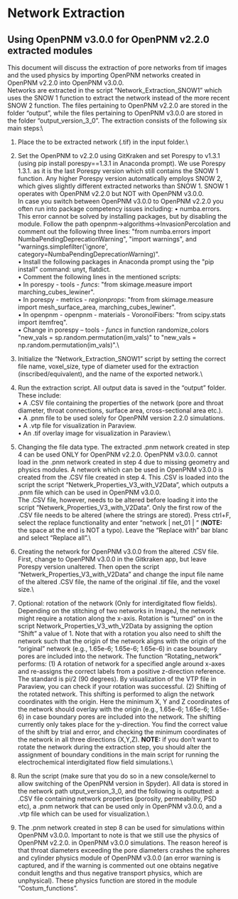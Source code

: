 # Network Extraction 
## Using OpenPNM v3.0.0 for OpenPNM v2.2.0 extracted modules

This document will discuss the extraction of pore networks from tif images and the used physics by importing OpenPNM networks created in OpenPNM v2.2.0 into OpenPNM v3.0.0.\
Networks are extracted in the script “Network_Extraction_SNOW1” which uses the SNOW 1 function to extract the network instead of the more recent SNOW 2 function. The files pertaining to OpenPNM v2.2.0 are stored in the folder “output”, while the files pertaining to OpenPNM v3.0.0 are stored in the folder “output_version_3_0”. The extraction consists of the following six main steps:\
1.  Place the to be extracted network (.tif) in the input folder.\

2.	Set the OpenPNM to v2.2.0 using GitKraken and set Porespy to v1.3.1 (using pip install porespy==1.3.1 in Anaconda prompt). We use Porespy 1.3.1. as it is the last Porespy version which still contains the SNOW 1 function. Any higher Porespy version automatically employs SNOW 2, which gives slightly different extracted networks than SNOW 1. SNOW 1 operates with OpenPNM v2.2.0 but NOT with OpenPNM v3.0.0.\
In case you switch between OpenPNM v3.0.0 to OpenPNM v2.2.0 you often run into package competency issues including:
    •	numba.errors. This error cannot be solved by installing packages, but by disabling the module. Follow the path openpnm->algorithms->InvasionPercolation and comment out the following three lines: "from numba.errors import NumbaPendingDeprecationWarning", "import warnings", and "warnings.simplefilter('ignore', category=NumbaPendingDeprecationWarning)".\
    •	Install the following packages in Anaconda prompt using the "pip install" command: unyt, flatdict.\
    •   Comment the following lines in the mentioned scripts:\
        •	In porespy - tools - _funcs_: "from skimage.measure import marching_cubes_lewiner".\
        •	In porespy - metrics - _regionprops_: "from from skimage.measure import mesh_surface_area, marching_cubes_lewiner".\
        •	In openpnm - openpnm - materials - VoronoiFibers: "from scipy.stats import itemfreq".\
    •   Change in porespy – tools - _funcs_ in function randomize_colors "new_vals = sp.random.permutation(im_vals)" to "new_vals = np.random.permutation(im_vals)".\

3.	Initialize the “Network_Extraction_SNOW1” script by setting the correct file name, voxel_size, type of diameter used for the extraction (inscribed/equivalent), and the name of the exported network.\

4.	Run the extraction script. All output data is saved in the “output” folder. These include:\
    •   A .CSV file containing the properties of the network (pore and throat diameter, throat connections, surface area, cross-sectional area etc.).\
    •   A .pnm file to be used solely for OpenPNM version 2.2.0 simulations.\
    •   A .vtp file for visualization in Paraview.\
    •   An .tif overlay image for visualization in Paraview.\

5.	Changing the file data type. The extracted .pnm network created in step 4 can be used ONLY for OpenPNM v2.2.0. OpenPNM v3.0.0. cannot load in the .pnm network created in step 4 due to missing geometry and physics modules. A network which can be used in OpenPNM v3.0.0 is created from the .CSV file created in step 4. This .CSV is loaded into the script the script “Netwerk_Properties_V3_with_V2Data”, which outputs a .pnm file which can be used in OpenPNM v3.0.0.\
    The .CSV file, however, needs to be altered before loading it into the script “Netwerk_Properties_V3_with_V2Data”. Only the first row of the .CSV file needs to be altered (where the strings are stored). Press ctrl+F, select the replace functionality and enter  “network | net_01 | “ (**NOTE:** the space at the end is NOT a typo). Leave the “Replace with” bar blanc and select “Replace all”.\

6.	Creating the network for OpenPNM v3.0.0 from the altered .CSV file. First, change to OpenPNM v3.0.0 in the Gitkraken app, but leave Porespy version unaltered. Then open the script “Netwerk_Properties_V3_with_V2Data” and change the input file name of the altered .CSV file, the name of the original .tif file, and the voxel size.\

7.	Optional: rotation of the network (Only for interdigitated flow fields). Depending on the stitching of two networks in ImageJ, the network might require a rotation along the x-axis. Rotation is “turned” on in the script Network_Properties_V3_wth_V2Data by assigning the option “Shift” a value of 1. Note that with a rotation you also need to shift the network such that the origin of the network aligns with the origin of the “original” network (e.g., 1.65e-6; 1.65e-6; 1.65e-6) in case boundary pores are included into the network. The function “Rotating_network” performs: (1) A rotation of network for a specified angle around x-axes and re-assigns the correct labels from a positive z-direction reference. The standard is pi/2 (90 degrees). By visualization of the VTP file in Paraview, you can check if your rotation was successful. (2) Shifting of the rotated network. This shifting is performed to align the network coordinates with the origin. Here the minimum X, Y and Z coordinates of the network should overlay with the origin (e.g., 1.65e-6; 1.65e-6; 1.65e-6) in case boundary pores are included into the network. The shifting currently only takes place for the y-direction. You find the correct value of the shift by trial and error, and checking the minimum coordinates of the network in all three directions (X,Y,Z). **NOTE:** if you don’t want to rotate the network during the extraction step, you should alter the assignment of boundary conditions in the main script for running the electrochemical interdigitated flow field simulations.\

8.	Run the script (make sure that you do so in a new console/kernel to allow switching of the OpenPNM version in Spyder). All data is stored in the network path utput_version_3_0, and the following is outputted: a .CSV file containing network properties (porosity, permeability, PSD etc), a .pnm network that can be used only in OpenPNM v3.0.0, and a .vtp file which can be used for visualization.\

9.	The .pnm network created in step 8 can be used for simulations within OpenPNM v3.0.0. Important to note is that we still use the physics of OpenPNM v2.2.0. in OpenPNM v3.0.0 simulations. The reason hereof is that throat diameters exceeding the pore diameters crashes the spheres and cylinder physics module of OpenPNM v3.0.0 (an error warning is captured, and if the warning is commented out one obtains negative conduit lengths and thus negative transport physics, which are unphysical). These physics function are stored in the module “Costum_functions”.
